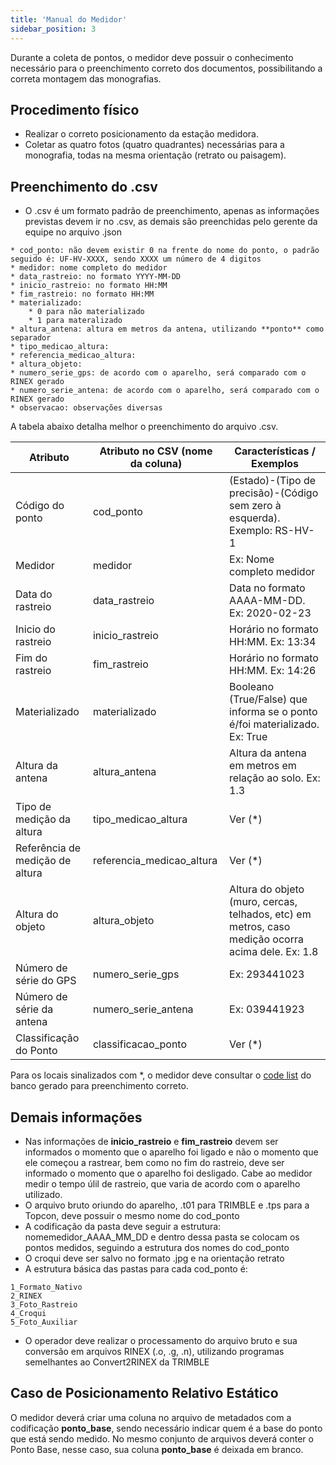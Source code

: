 ```yaml
---
title: 'Manual do Medidor'
sidebar_position: 3
---
```


Durante a coleta de pontos, o medidor deve possuir o conhecimento necessário para o preenchimento correto dos documentos, possibilitando a correta montagem das monografias.

## Procedimento físico
* Realizar o correto posicionamento da estação medidora.
* Coletar as quatro fotos (quatro quadrantes) necessárias para a monografia, todas na mesma orientação (retrato ou paisagem).

## Preenchimento do .csv
* O .csv é um formato padrão de preenchimento, apenas as informações previstas devem ir no .csv, as demais são preenchidas pelo gerente da equipe no arquivo .json
```
* cod_ponto: não devem existir 0 na frente do nome do ponto, o padrão seguido é: UF-HV-XXXX, sendo XXXX um número de 4 digitos
* medidor: nome completo do medidor
* data_rastreio: no formato YYYY-MM-DD
* inicio_rastreio: no formato HH:MM
* fim_rastreio: no formato HH:MM
* materializado:
    * 0 para não materializado
    * 1 para materalizado
* altura_antena: altura em metros da antena, utilizando **ponto** como separador
* tipo_medicao_altura: 
* referencia_medicao_altura:
* altura_objeto:
* numero_serie_gps: de acordo com o aparelho, será comparado com o RINEX gerado
* numero_serie_antena: de acordo com o aparelho, será comparado com o RINEX gerado
* observacao: observações diversas
```

A tabela abaixo detalha melhor o preenchimento do arquivo .csv.

Atributo | Atributo no CSV (nome da coluna) | Características / Exemplos
| ------ | ------ | ------ |
Código do ponto | cod_ponto | (Estado)-(Tipo de precisão)-(Código sem zero à esquerda). Exemplo: RS-HV-1
Medidor | medidor | Ex: Nome completo medidor
Data do rastreio | data_rastreio | Data no formato AAAA-MM-DD. Ex: 2020-02-23
Inicio do rastreio | inicio_rastreio | Horário no formato HH:MM. Ex: 13:34
Fim do rastreio | fim_rastreio | Horário no formato HH:MM. Ex: 14:26
Materializado | materializado | Booleano (True/False) que informa se o ponto é/foi materializado. Ex: True
Altura da antena | altura_antena | Altura da antena em metros em relação ao solo. Ex: 1.3
Tipo de medição da altura | tipo_medicao_altura | Ver (*)
Referência de medição de altura | referencia_medicao_altura | Ver (*)
Altura do objeto | altura_objeto | Altura do objeto (muro, cercas, telhados, etc) em metros, caso medição ocorra acima dele. Ex: 1.8
Número de série do GPS | numero_serie_gps | Ex: 293441023
Número de série da antena | numero_serie_antena | Ex: 039441923
Classificação do Ponto | classificacao_ponto | Ver (*)

Para os locais sinalizados com *, o medidor deve consultar o [code list](https://github.com/dsgoficial/pto_controle/blob/main/ferramentas_pto_controle/createDB/new_db.sql) do banco gerado para preenchimento correto.
## Demais informações
* Nas informações de **inicio_rastreio** e **fim_rastreio** devem ser informados o momento que o aparelho foi ligado e não o momento que ele começou a rastrear, bem como no fim do rastreio, deve ser informado o momento que o aparelho foi desligado. Cabe ao medidor medir o tempo úlil de rastreio, que varia de acordo com o aparelho utilizado.
* O arquivo bruto oriundo do aparelho, .t01 para TRIMBLE e .tps para a Topcon, deve possuir o mesmo nome do cod_ponto
* A codificação da pasta deve seguir a estrutura: nomemedidor_AAAA_MM_DD e dentro dessa pasta se colocam os pontos medidos, seguindo a estrutura dos nomes do cod_ponto
* O croqui deve ser salvo no formato .jpg e na orientação retrato
* A estrutura básica das pastas para cada cod_ponto é:
```
1_Formato_Nativo
2_RINEX
3_Foto_Rastreio
4_Croqui
5_Foto_Auxiliar
```
* O operador deve realizar o processamento do arquivo bruto e sua conversão em arquivos RINEX (.o, .g, .n), utilizando programas semelhantes ao Convert2RINEX da TRIMBLE

## Caso de Posicionamento Relativo Estático
O medidor deverá criar uma coluna no arquivo de metadados com a codificação **ponto_base**, sendo necessário indicar quem é a base do ponto que está sendo medido. No mesmo conjunto de arquivos deverá conter o Ponto Base, nesse caso, sua coluna **ponto_base** é deixada em branco.